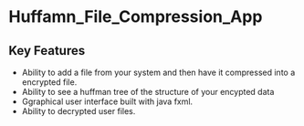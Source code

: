 # Huffamn_File_Compression_App

## Key Features

* Ability to add a file from your system and then have it compressed into a encrypted file.
* Ability to see a huffman tree of the structure of your encypted data
* Ggraphical user interface built with java fxml.
* Ability to decrypted user files.
